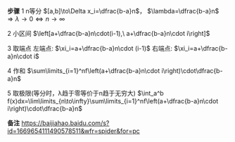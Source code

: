 **步骤**
1 n等分
$[a,b]\to\Delta x_i=\dfrac{b-a}n$，
$\lambda=\dfrac{b-a}n$
$\Rightarrow\lambda\to0\iff n\to\infty$

2 小区间
$\left[a+\dfrac{b-a}n\cdot(i-1),\ a+\dfrac{b-a}n\cdot i\right]$

3 取端点
左端点: $\xi_i=a+\dfrac{b-a}n\cdot (i-1)$
右端点: $\xi_i=a+\dfrac{b-a}n\cdot i$

4 作和
$\sum\limits_{i=1}^nf\left(a+\dfrac{b-a}n\cdot i\right)\cdot\dfrac{b-a}n$

5 取极限(等分时，λ趋于零等价于n趋于无穷大)
$\int_a^b f(x)dx=\lim\limits_{n\to\infty}\sum\limits_{i=1}^nf\left(a+\dfrac{b-a}n\cdot i\right)\cdot\dfrac{b-a}n$

**备注**
https://baijiahao.baidu.com/s?id=1669654111490578511&wfr=spider&for=pc
